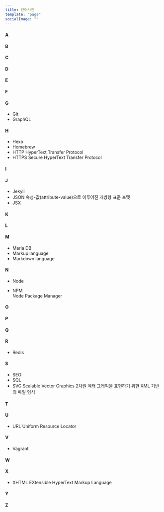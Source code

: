 ```yaml
---
title: 단어사전
template: "page"
socialImage: ""
---
```


#### A
#### B
#### C
#### D
#### E
#### F
#### G
- Git
- GraphQL  

#### H
- Hexo
- Homebrew 
- HTTP
HyperText Transfer Protocol
- HTTPS
Secure HyperText Transfer Protocol 

#### I
#### J
- Jekyll
- JSON
속성-값(attribute-value)으로 이루어진 개방형 표준 포맷
- JSX  

#### K
#### L
#### M
- Maria DB
- Markup language
- Markdown language  

#### N
- Node

- NPM  
Node Package Manager  

#### O
#### P
#### Q
#### R
- Redis

#### S
- SEO  
- SQL
- SVG
Scalable Vector Graphics 2차원 벡터 그래픽을 표현하기 위한 XML 기반의 파일 형식  

#### T
#### U
- URL
Uniform Resource Locator  

#### V
- Vagrant  

#### W
#### X
- XHTML
EXtensible HyperText Markup Language  

#### Y
#### Z